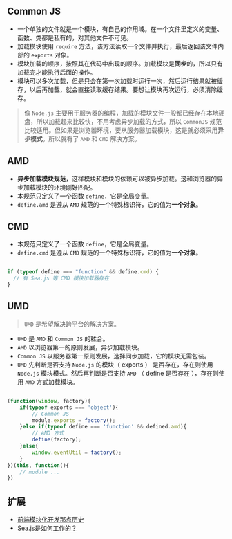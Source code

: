 ## Common JS

+ 一个单独的文件就是一个模块，有自己的作用域。在一个文件里定义的变量、函数、类都是私有的，对其他文件不可见。
+ 加载模块使用 `require` 方法，该方法读取一个文件并执行，最后返回该文件内部的 `exports` 对象。
+ 模块加载的顺序，按照其在代码中出现的顺序。加载模块是**同步**的，所以只有加载完才能执行后面的操作。
+ 模块可以多次加载，但是只会在第一次加载时运行一次，然后运行结果就被缓存，以后再加载，就会直接读取缓存结果。要想让模块再次运行，必须清除缓存。

> 像 `Node.js` 主要用于服务器的编程，加载的模块文件一般都已经存在本地硬盘，所以加载起来比较快，不用考虑异步加载的方式，所以 `CommonJS` 规范比较适用。但如果是浏览器环境，要从服务器加载模块，这是就必须采用**异步模式**。所以就有了 `AMD` 和 `CMD` 解决方案。

## AMD

+ **异步加载模块规范**，这样模块和模块的依赖可以被异步加载。这和浏览器的异步加载模块的环境刚好匹配。
+ 本规范只定义了一个函数 `define`，它是全局变量。
+ `define.amd` 是遵从 `AMD` 规范的一个特殊标识符，它的值为**一个对象**。

## CMD

+ 本规范只定义了一个函数 `define`，它是全局变量。
+ `define.cmd` 是遵从 `CMD` 规范的一个特殊标识符，它的值为**一个对象**。

```js

if (typeof define === "function" && define.cmd) {
  // 有 Sea.js 等 CMD 模块加载器存在
}

```

## UMD

> `UMD` 是希望解决跨平台的解决方案。

+ `UMD` 是 `AMD` 和 `Common JS` 的糅合。
+ `AMD` 以浏览器第一的原则发展，异步加载模块。
+ `Common JS` 以服务器第一原则发展，选择同步加载，它的模块无需包装。
+ `UMD` 先判断是否支持 `Node.js` 的模块（ exports ） 是否存在，存在则使用 `Node.js` 模块模式。然后再判断是否支持 `AMD` （ define 是否存在 ），存在则使用 `AMD` 方式加载模块。

```js

(function(window, factory){
    if(typeof exports === 'object'){
        // Common JS
        module.exports = factory();
    }else if(typeof define === 'function' && defined.amd){
        // AMD 方式
        define(factory);
    }else{
        window.eventUtil = factory();
    }
})(this, function(){
    // module ...
})

```

## 扩展

+ [前端模块化开发那点历史](https://github.com/seajs/seajs/issues/588)
+ [Sea.js是如何工作的？](http://tinyambition.com/HelloSea.js/how-seajs-works.html)
